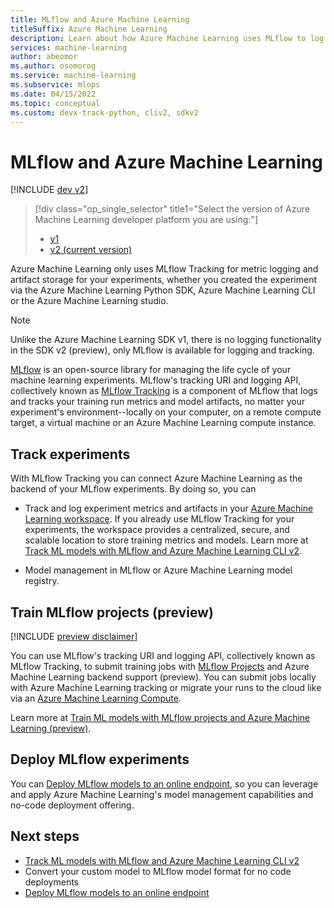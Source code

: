 ```yaml
---
title: MLflow and Azure Machine Learning
titleSuffix: Azure Machine Learning
description: Learn about how Azure Machine Learning uses MLflow to log metrics and artifacts from ML models, and deploy your ML models to an endpoint.
services: machine-learning
author: abeomor
ms.author: osomorog
ms.service: machine-learning
ms.subservice: mlops
ms.date: 04/15/2022
ms.topic: conceptual
ms.custom: devx-track-python, cliv2, sdkv2
---
```


# MLflow and Azure Machine Learning

[!INCLUDE [dev v2](../../includes/machine-learning-dev-v2.md)]


> [!div class="op_single_selector" title1="Select the version of Azure Machine Learning developer platform you are using:"]
> * [v1](v1/concept-mlflow-v1.md)
> * [v2 (current version)](concept-mlflow.md)

Azure Machine Learning only uses MLflow Tracking for metric logging and artifact storage for your experiments, whether you created the experiment via the Azure Machine Learning Python SDK, Azure Machine Learning CLI or the Azure Machine Learning studio. 

> [!NOTE]
> Unlike the Azure Machine Learning SDK v1, there is no logging functionality in the SDK v2 (preview), only MLflow is available for logging and tracking.

[MLflow](https://www.mlflow.org) is an open-source library for managing the life cycle of your machine learning experiments.  MLflow's tracking URI and logging API, collectively known as [MLflow Tracking](https://mlflow.org/docs/latest/quickstart.html#using-the-tracking-api) is a component of MLflow that logs and tracks your training run metrics and model artifacts, no matter your experiment's environment--locally on your computer, on a remote compute target, a virtual machine or an Azure Machine Learning compute instance.

## Track experiments

With MLflow Tracking you can connect Azure Machine Learning as the backend of your MLflow experiments. By doing so, you can

+ Track and log experiment metrics and artifacts in your [Azure Machine Learning workspace](./concept-azure-machine-learning-v2.md#workspace). If you already use MLflow Tracking for your experiments, the workspace provides a centralized, secure, and scalable location to store training metrics and models. Learn more at [Track ML models with MLflow and Azure Machine Learning CLI v2](how-to-use-mlflow-cli-runs.md).

+ Model management in MLflow or Azure Machine Learning model registry.

## Train MLflow projects (preview)

[!INCLUDE [preview disclaimer](../../includes/machine-learning-preview-generic-disclaimer.md)]

You can use MLflow's tracking URI and logging API, collectively known as MLflow Tracking, to submit training jobs with [MLflow Projects](https://www.mlflow.org/docs/latest/projects.html) and Azure Machine Learning backend support (preview). You can submit jobs locally with Azure Machine Learning tracking or migrate your runs to the cloud like via an [Azure Machine Learning Compute](./how-to-create-attach-compute-cluster.md).

Learn more at [Train ML models with MLflow projects and Azure Machine Learning (preview)](how-to-train-mlflow-projects.md).

## Deploy MLflow experiments

You can [Deploy MLflow models to an online endpoint](how-to-deploy-mlflow-models-online-endpoints.md), so you can leverage and apply Azure Machine Learning's model management capabilities and no-code deployment offering.

## Next steps
* [Track ML models with MLflow and Azure Machine Learning CLI v2](how-to-use-mlflow-cli-runs.md)
* Convert your custom model to MLflow model format for no code deployments
* [Deploy MLflow models to an online endpoint](how-to-deploy-mlflow-models-online-endpoints.md)

